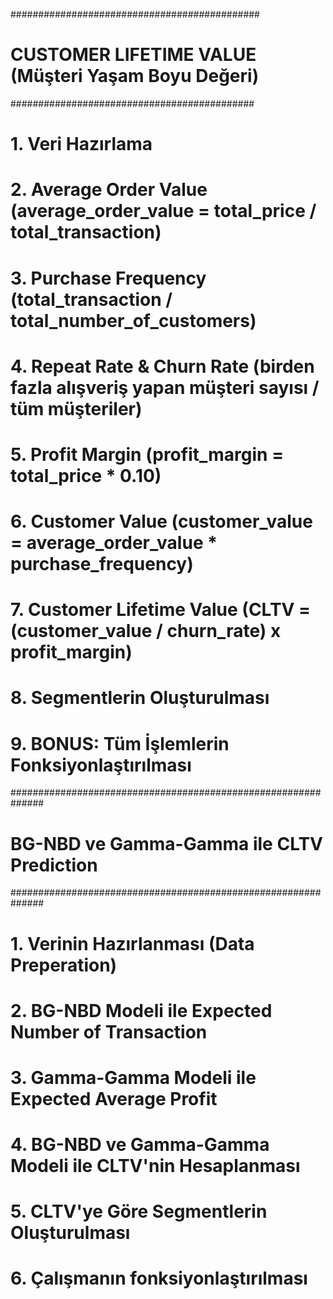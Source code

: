 #############################################
# CUSTOMER LIFETIME VALUE (Müşteri Yaşam Boyu Değeri)
############################################

# 1. Veri Hazırlama
# 2. Average Order Value (average_order_value = total_price / total_transaction)
# 3. Purchase Frequency (total_transaction / total_number_of_customers)
# 4. Repeat Rate & Churn Rate (birden fazla alışveriş yapan müşteri sayısı / tüm müşteriler)
# 5. Profit Margin (profit_margin =  total_price * 0.10)
# 6. Customer Value (customer_value = average_order_value * purchase_frequency)
# 7. Customer Lifetime Value (CLTV = (customer_value / churn_rate) x profit_margin)
# 8. Segmentlerin Oluşturulması
# 9. BONUS: Tüm İşlemlerin Fonksiyonlaştırılması
##############################################################
# BG-NBD ve Gamma-Gamma ile CLTV Prediction
##############################################################

# 1. Verinin Hazırlanması (Data Preperation)
# 2. BG-NBD Modeli ile Expected Number of Transaction
# 3. Gamma-Gamma Modeli ile Expected Average Profit
# 4. BG-NBD ve Gamma-Gamma Modeli ile CLTV'nin Hesaplanması
# 5. CLTV'ye Göre Segmentlerin Oluşturulması
# 6. Çalışmanın fonksiyonlaştırılması
